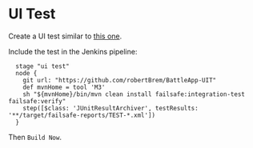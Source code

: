 # UI Test
Create a UI test similar to [this one](https://github.com/robertBrem/BattleApp-UIT).

Include the test in the Jenkins pipeline:
```
  stage "ui test"
  node {
    git url: "https://github.com/robertBrem/BattleApp-UIT"
    def mvnHome = tool 'M3'
    sh "${mvnHome}/bin/mvn clean install failsafe:integration-test failsafe:verify"
    step([$class: 'JUnitResultArchiver', testResults: '**/target/failsafe-reports/TEST-*.xml'])
  }
```

Then `Build Now`.